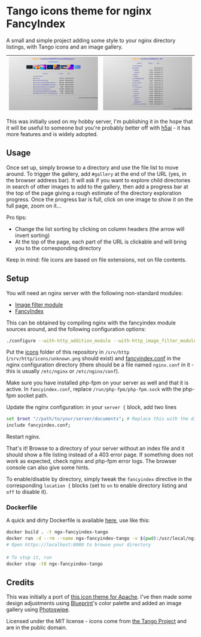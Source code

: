 # Tango icons theme for nginx FancyIndex

A small and simple project adding some style to your nginx directory listings, with Tango icons and an image gallery.

|![](./screenshot_1.png)|![](/screenshot_2.png) |
|-----|-----|


This was initially used on my hobby server, I'm publishing it in the hope that it will be useful to someone but you're probably better off with [h5ai](https://github.com/lrsjng/h5ai) - it has more features and is widely adopted.

## Usage
Once set up, simply browse to a directory and use the file list to move around. To trigger the gallery, add `#gallery` at the end of the URL (yes, in the browser address bar). It will ask if you want to explore child directories in search of other images to add to the gallery, then add a progress bar at the top of the page giving a rough estimate of the directory exploration progress. Once the progress bar is full, click on one image to show it on the full page, zoom on it...

Pro tips:
* Change the list sorting by clicking on column headers (the arrow will invert sorting)
* At the top of the page, each part of the URL is clickable and will bring you to the corresponding directory

Keep in mind: file icons are based on file extensions, not on file contents.

## Setup
You will need an nginx server with the following non-standard modules:
* [Image filter module](https://nginx.org/en/docs/http/ngx_http_image_filter_module.html)
* [FancyIndex](https://github.com/aperezdc/ngx-fancyindex)

This can be obtained by compiling nginx with the fancyindex module sources around, and the following configuration options:
```bash
./configure --with-http_addition_module --with-http_image_filter_module --add-module=/path/to/ngx-fancyindex
```

Put the [icons](./icons) folder of this repository in `/srv/http` (`/srv/http/icons/unknown.png` should exist) and [fancyindex.conf](./fancyindex.conf) in the nginx configuration directory (there should be a file named `nginx.conf` in it - this is usually `/etc/nginx` or `/etc/nginx/conf`).

Make sure you have installed php-fpm on your server as well and that it is active. In `fancyindex.conf`, replace `/run/php-fpm/php-fpm.sock` with the php-fpm socket path.

Update the nginx configuration: in your `server {` block, add two lines
```bash
set $root "//path/to/your/server/documents"; # Replace this with the directory served by nginx - make sure to have two slashes at the start
include fancyindex.conf;
```

Restart nginx.

That's it! Browse to a directory of your server without an index file and it should show a file listing instead of a 403 error page. If something does not work as expected, check nginx and php-fpm error logs. The browser console can also give some hints.

To enable/disable by directory, simply tweak the `fancyindex` directive in the corresponding `location {` blocks (set to `on` to enable directory listing and `off` to disable it).

### Dockerfile
A quick and dirty Dockerfile is available [here](./Dockerfile), use like this:
```bash
docker build . -t ngx-fancyindex-tango
docker run -d --rm --name ngx-fancyindex-tango -v $(pwd):/usr/local/nginx/html -p 8080:80 ngx-fancyindex-tango
# Open https://localhost:8080 to browse your directory

# To stop it, run
docker stop -t0 ngx-fancyindex-tango
```

## Credits
This was initially a port of [this icon theme for Apache](https://fortintam.com/blog/icones-tango-pour-apache/). I've then made some design adjustments using [Blueprint](https://blueprintjs.com/)'s color palette and added an image gallery using [Photoswipe](https://photoswipe.com/).

Licensed under the MIT license - icons come from [the Tango Project](https://www.tango-project.org/) and are in the public domain.
